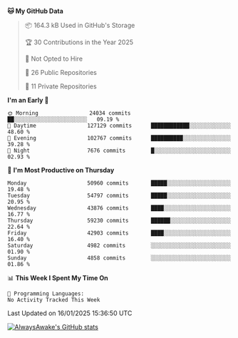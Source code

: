 <!--START_SECTION:waka-->
**🐱 My GitHub Data** 

> 📦 164.3 kB Used in GitHub's Storage 
 > 
> 🏆 30 Contributions in the Year 2025
 > 
> 🚫 Not Opted to Hire
 > 
> 📜 26 Public Repositories 
 > 
> 🔑 11 Private Repositories 
 > 
**I'm an Early 🐤** 

```text
🌞 Morning                24034 commits       ██░░░░░░░░░░░░░░░░░░░░░░░   09.19 % 
🌆 Daytime                127129 commits      ████████████░░░░░░░░░░░░░   48.60 % 
🌃 Evening                102767 commits      ██████████░░░░░░░░░░░░░░░   39.28 % 
🌙 Night                  7676 commits        █░░░░░░░░░░░░░░░░░░░░░░░░   02.93 % 
```
📅 **I'm Most Productive on Thursday** 

```text
Monday                   50960 commits       █████░░░░░░░░░░░░░░░░░░░░   19.48 % 
Tuesday                  54797 commits       █████░░░░░░░░░░░░░░░░░░░░   20.95 % 
Wednesday                43876 commits       ████░░░░░░░░░░░░░░░░░░░░░   16.77 % 
Thursday                 59230 commits       ██████░░░░░░░░░░░░░░░░░░░   22.64 % 
Friday                   42903 commits       ████░░░░░░░░░░░░░░░░░░░░░   16.40 % 
Saturday                 4982 commits        ░░░░░░░░░░░░░░░░░░░░░░░░░   01.90 % 
Sunday                   4858 commits        ░░░░░░░░░░░░░░░░░░░░░░░░░   01.86 % 
```


📊 **This Week I Spent My Time On** 

```text
💬 Programming Languages: 
No Activity Tracked This Week
```


 Last Updated on 16/01/2025 15:36:50 UTC
<!--END_SECTION:waka-->

[![AlwaysAwake's GitHub stats](https://github-readme-stats.vercel.app/api?username=AlwaysAwake&show_icons=true&theme=github_dark&count_private=true)](https://github.com/AlwaysAwake/AlwaysAwake)
